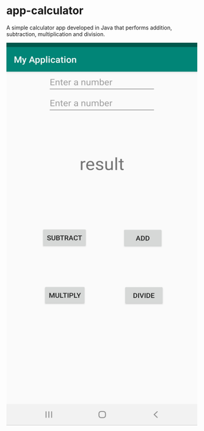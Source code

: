 # app-calculator

A simple calculator app developed in Java that performs addition, subtraction, multiplication and division. 

<img src = "Calculator.jpg" width="500" height = "1000">
